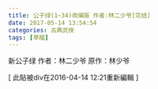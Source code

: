 ```yaml
---
title: 公子绿(1~34)改编版 作者:林二少爷[完结]
date: 2017-05-14 13:54:54
categories: 古典武俠
tags: [草榴]
---
```

新公子绿
作者：林二少爷
原作：林少爷


[ 此貼被div在2016-04-14 12:21重新編輯 ]